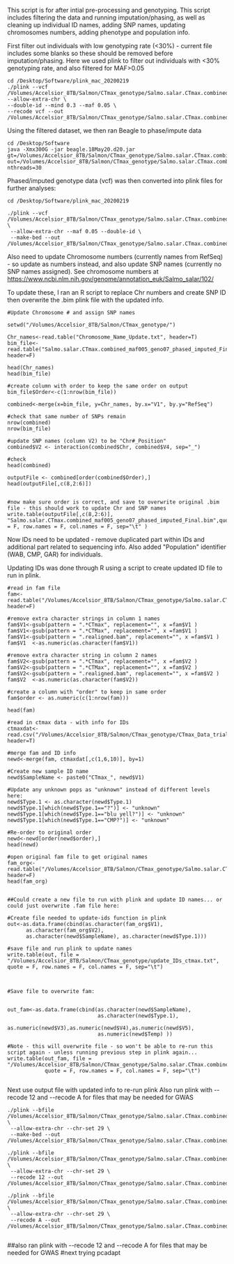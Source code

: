 This script is for after intial pre-processing and genotyping. This script includes filtering the data and running imputation/phasing, as well as cleaning up individual ID names, adding SNP names, updating chromosomes numbers, adding phenotype and population info.


First filter out individuals with low genotyping rate (<30%) - current file includes some blanks so these should be removed before imputation/phasing. 
Here we used plink to filter out individuals with <30% genotyping rate, and also filtered for MAF>0.05

```
cd /Desktop/Software/plink_mac_20200219
./plink --vcf /Volumes/Accelsior_8TB/Salmon/CTmax_genotype/Salmo.salar.CTmax.combined.vcf.gz --allow-extra-chr \
--double-id --mind 0.3 --maf 0.05 \
--recode vcf --out /Volumes/Accelsior_8TB/Salmon/CTmax_genotype/Salmo.salar.CTmax.combined_maf005_geno03.vcf
```

Using the filtered dataset, we then ran Beagle to phase/impute data

```
cd /Desktop/Software
java -Xmx300G -jar beagle.18May20.d20.jar gt=/Volumes/Accelsior_8TB/Salmon/CTmax_genotype/Salmo.salar.CTmax.combined_maf005_geno03.vcf.vcf out=/Volumes/Accelsior_8TB/Salmon/CTmax_genotype/Salmo.salar.CTmax.combined_maf005_geno07_phased_imputed  nthreads=30
```

Phased/imputed genotype data (vcf) was then converted into plink files for further analyses:

```
cd /Desktop/Software/plink_mac_20200219

./plink --vcf /Volumes/Accelsior_8TB/Salmon/CTmax_genotype/Salmo.salar.CTmax.combined_maf005_geno07_phased_imputed.vcf.gz \
 --allow-extra-chr --maf 0.05 --double-id \
 --make-bed --out /Volumes/Accelsior_8TB/Salmon/CTmax_genotype/Salmo.salar.CTmax.combined_maf005_geno07_phased_imputed_Final
```

Also need to update Chromosome numbers (currently names from RefSeq) - so update as numbers instead, and also update SNP names (currently no SNP names assigned). See chromosome numbers at https://www.ncbi.nlm.nih.gov/genome/annotation_euk/Salmo_salar/102/

To update these, I ran an R script to replace Chr numbers and create SNP ID then overwrite the .bim plink file with the updated info.

```
#Update Chromosome # and assign SNP names

setwd("/Volumes/Accelsior_8TB/Salmon/CTmax_genotype/")

Chr_names<-read.table("Chromosome_Name_Update.txt", header=T)
bim_file<-read.table("Salmo.salar.CTmax.combined_maf005_geno07_phased_imputed_Final.bim", header=F)

head(Chr_names)
head(bim_file)

#create column with order to keep the same order on output
bim_file$Order<-c(1:nrow(bim_file))

combined<-merge(x=bim_file, y=Chr_names, by.x="V1", by.y="RefSeq")

#check that same number of SNPs remain
nrow(combined)
nrow(bim_file)

#update SNP names (column V2) to be "Chr#_Position"
combined$V2 <- interaction(combined$Chr, combined$V4, sep="_")

#check
head(combined)

outputFile <- combined[order(combined$Order),]
head(outputFile[,c(8,2:6)])


#now make sure order is correct, and save to overwrite original .bim file - this should work to update Chr and SNP names
write.table(outputFile[,c(8,2:6)], "Salmo.salar.CTmax.combined_maf005_geno07_phased_imputed_Final.bim",quote = F, row.names = F, col.names = F, sep="\t" )

```



Now IDs need to be updated - remove duplicated part within IDs and additional part related to sequencing info. Also added "Population" identifier (WAB, CMP, GAR) for individuals. 

Updating IDs was done through R using a script to create updated ID file to run in plink.

```
#read in fam file
fam<-read.table("/Volumes/Accelsior_8TB/Salmon/CTmax_genotype/Salmo.salar.CTmax.combined_maf005_geno07_phased_imputed_Final.fam", header=F)

#remove extra character strings in column 1 names
fam$V1<-gsub(pattern = ".*CTmax", replacement="", x =fam$V1 )
fam$V1<-gsub(pattern = ".*CTMax", replacement="", x =fam$V1 )
fam$V1<-gsub(pattern = ".realigned.bam", replacement="", x =fam$V1 )
fam$V1  <-as.numeric(as.character(fam$V1))

#remove extra character string in column 2 names
fam$V2<-gsub(pattern = ".*CTmax", replacement="", x =fam$V2 )
fam$V2<-gsub(pattern = ".*CTMax", replacement="", x =fam$V2 )
fam$V2<-gsub(pattern = ".realigned.bam", replacement="", x =fam$V2 )
fam$V2  <-as.numeric(as.character(fam$V2))

#create a column with "order" to keep in same order
fam$order <- as.numeric(c(1:nrow(fam)))

head(fam)

#read in ctmax data - with info for IDs
ctmaxdat<-read.csv("/Volumes/Accelsior_8TB/Salmon/CTmax_genotype/CTmax_Data_trials.csv", header=T)

#merge fam and ID info
newd<-merge(fam, ctmaxdat[,c(1,6,10)], by=1)

#Create new sample ID name
newd$SampleName <- paste0("CTmax_", newd$V1)

#Update any unknown pops as "unknown" instead of different levels here:
newd$Type.1 <- as.character(newd$Type.1)
newd$Type.1[which(newd$Type.1=="?")] <- "unknown"
newd$Type.1[which(newd$Type.1=="blu yell?")] <- "unknown"
newd$Type.1[which(newd$Type.1=="CMP?")] <- "unknown"

#Re-order to original order
newd<-newd[order(newd$order),]
head(newd)

#open original fam file to get original names
fam_org<-read.table("/Volumes/Accelsior_8TB/Salmon/CTmax_genotype/Salmo.salar.CTmax.combined_maf005_geno07_phased_imputed_Final.fam", header=F)
head(fam_org)


##Could create a new file to run with plink and update ID names... or could just overwrite .fam file here:

#Create file needed to update-ids function in plink
out<-as.data.frame(cbind(as.character(fam_org$V1),
      as.character(fam_org$V2),
      as.character(newd$SampleName), as.character(newd$Type.1)))

#save file and run plink to update names
write.table(out, file = "/Volumes/Accelsior_8TB/Salmon/CTmax_genotype/update_IDs_ctmax.txt", quote = F, row.names = F, col.names = F, sep="\t")



#Save file to overwrite fam:


out_fam<-as.data.frame(cbind(as.character(newd$SampleName), 
                             as.character(newd$Type.1), 
                             as.numeric(newd$V3),as.numeric(newd$V4),as.numeric(newd$V5),
                             as.numeric(newd$Temp) ))

#Note - this will overwrite file - so won't be able to re-run this script again - unless running previous step in plink again...
write.table(out_fam, file = "/Volumes/Accelsior_8TB/Salmon/CTmax_genotype/Salmo.salar.CTmax.combined_maf005_geno07_phased_imputed_Final.fam",
            quote = F, row.names = F, col.names = F, sep="\t")


````

Next use output file with updated info to re-run plink 
Also run plink with --recode 12 and --recode A for files that may be needed for GWAS

```
./plink --bfile /Volumes/Accelsior_8TB/Salmon/CTmax_genotype/Salmo.salar.CTmax.combined_maf005_geno07_phased_imputed_Final \
 --allow-extra-chr --chr-set 29 \
 --make-bed --out /Volumes/Accelsior_8TB/Salmon/CTmax_genotype/Salmo.salar.CTmax.combined_maf005_geno07_phased_imputed_Final_updateID

./plink --bfile /Volumes/Accelsior_8TB/Salmon/CTmax_genotype/Salmo.salar.CTmax.combined_maf005_geno07_phased_imputed_Final \
 --allow-extra-chr --chr-set 29 \
 --recode 12 --out /Volumes/Accelsior_8TB/Salmon/CTmax_genotype/Salmo.salar.CTmax.combined_maf005_geno07_phased_imputed_Final_updateID

./plink --bfile /Volumes/Accelsior_8TB/Salmon/CTmax_genotype/Salmo.salar.CTmax.combined_maf005_geno07_phased_imputed_Final \
 --allow-extra-chr --chr-set 29 \
 --recode A --out /Volumes/Accelsior_8TB/Salmon/CTmax_genotype/Salmo.salar.CTmax.combined_maf005_geno07_phased_imputed_Final_updateID


```

##also ran plink with --recode 12 and --recode A for files that may be needed for GWAS
#next trying pcadapt
